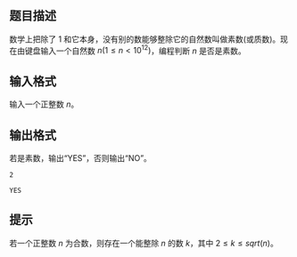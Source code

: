 ## 题目描述

数学上把除了 $1$ 和它本身，没有别的数能够整除它的自然数叫做素数(或质数)。现在由键盘输入一个自然数 $n(1 \le n<10​^{12})$，编程判断 $n$ 是否是素数。

## 输入格式

输入一个正整数 $n$。

## 输出格式

若是素数，输出“YES”，否则输出“NO”。

```input1
2
```

```output1
YES
```

## 提示

若一个正整数 $n$ 为合数，则存在一个能整除 $n$ 的数 $k$，其中 $2 \le k \le sqrt(n)$。

